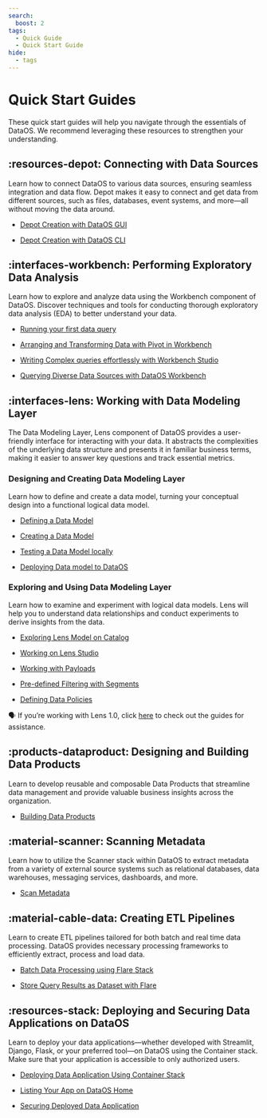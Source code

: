 ```yaml
---
search:
  boost: 2
tags:
  - Quick Guide
  - Quick Start Guide
hide:
  - tags
---
```


# Quick Start Guides

These quick start guides will help you navigate through the essentials of DataOS. We recommend leveraging these resources to strengthen your understanding.

## :resources-depot: Connecting with Data Sources

Learn how to connect DataOS to various data sources, ensuring seamless integration and data flow. Depot makes it easy to connect and get data from different sources, such as files, databases, event systems, and more—all without moving the data around.

<div class= "grid cards" markdown>

-   [Depot Creation with DataOS GUI](/quick_guides/depot_creation_gui/)

-   [Depot Creation with DataOS CLI](/quick_guides/depot_creation_cli/)

</div>

## :interfaces-workbench: Performing Exploratory Data Analysis

Learn how to explore and analyze data using the Workbench component of DataOS. Discover techniques and tools for conducting thorough exploratory data analysis (EDA) to better understand your data.


<div class= "grid cards" markdown>

    
-   [Running your first data query](/quick_guides/first_query/)

-   [Arranging and Transforming Data with Pivot in Workbench](/quick_guides/eda_pivot/)

-   [Writing Complex queries effortlessly with Workbench Studio](/quick_guides/sql_query_studio/)

-   [Querying Diverse Data Sources with DataOS Workbench](/quick_guides/query_diverse_data_source/)

</div>

## :interfaces-lens: Working with Data Modeling Layer

The Data Modeling Layer, Lens component of DataOS provides a user-friendly interface for interacting with your data. It abstracts the complexities of the underlying data structure and presents it in familiar business terms, making it easier to answer key questions and track essential metrics.

### **Designing and Creating Data Modeling Layer**

Learn how to define and create a data model, turning your conceptual design into a functional logical data model. 

<div class= "grid cards" markdown>

-   [Defining a Data Model](/quick_guides/define_data_model/)

-   [Creating a Data Model](/quick_guides/create_data_model/)

-   [Testing a Data Model locally](/quick_guides/test_data_model/)

-   [Deploying Data model to DataOS](/quick_guides/deploy_data_model/)
     
</div>

### **Exploring and Using Data Modeling Layer**

Learn how to examine and experiment with logical data models. Lens will help you to understand data relationships and conduct experiments to derive insights from the data.

<div class= "grid cards" markdown>

-   [Exploring Lens Model on Catalog](/quick_guides/exploring_lens_on_metis/)

-   [Working on Lens Studio](/quick_guides/working_on_lens_studio/)

-   [Working with Payloads](/quick_guides/working_with_payload/)

-   [Pre-defined Filtering with Segments](/quick_guides/working_with_segments/)

-   [Defining Data Policies](/quick_guides/apply_data_policy_lens/)
     
</div>

<aside class="callout">
🗣 If you’re working with Lens 1.0, click <a href="/quick_guides/lens1/">here</a> to check out the guides for assistance.
</aside>

## :products-dataproduct: Designing and Building Data Products
Learn to develop reusable and composable Data Products that streamline data management and provide valuable business insights across the organization.

<div class= "grid cards" markdown>

-   [Building Data Products](/quick_guides/building_data_product/)

</div>

## :material-scanner: Scanning Metadata

Learn how to utilize the Scanner stack within DataOS to extract metadata from a variety of external source systems such as relational databases, data warehouses, messaging services, dashboards, and more. 

<div class= "grid cards" markdown>

-   [Scan Metadata](/quick_guides/scan_metadata/)
     
</div>

## :material-cable-data: Creating ETL Pipelines

Learn to create ETL pipelines tailored for both batch and real time data processing. DataOS provides necessary processing frameworks to efficiently extract, process and load data.

<div class= "grid cards" markdown>

-   [Batch Data Processing using Flare Stack](/quick_guides/creating_etl_pipelines/flare_job/)

-   [Store Query Results as Dataset with Flare](/quick_guides/creating_etl_pipelines/query_as_input_flare/)
     
</div>

## :resources-stack: Deploying and Securing Data Applications on DataOS 

Learn to deploy your data applications—whether developed with Streamlit, Django, Flask, or your preferred tool—on DataOS using the Container stack. Make sure that your application is accessible to only authorized users.
<div class= "grid cards" markdown>

-   [Deploying Data Application Using Container Stack](/quick_guides/deploy_data_app_using_container_stack/)

-   [Listing Your App on DataOS Home](/quick_guides/app_on_dataos_home/)

-   [Securing Deployed Data Application](/quick_guides/secure_deployed_app/)

</div>